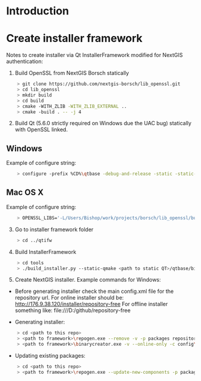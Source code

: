 # Introduction

# Create installer framework

Notes to create installer via Qt InstallerFramework modified for NextGIS
authentication:

1) Build OpenSSL from NextGIS Borsch statically

```bash
    > git clone https://github.com/nextgis-borsch/lib_openssl.git
    > cd lib_openssl
    > mkdir build
    > cd build
    > cmake -WITH_ZLIB -WITH_ZLIB_EXTERNAL ..
    > cmake -build . -- -j 4
```

2) Build Qt (5.6.0 strictly required on Windows due the UAC bug) statically with
OpenSSL linked.

## Windows

Example of configure string:

```bash
    > configure -prefix %CD%\qtbase -debug-and-release -static -static-runtime -opensource -platform win32-msvc2013 -target xp -accessibility -no-opengl -no-icu -no-sql-sqlite -no-qml-debug -nomake examples -nomake tests -skip qtactiveqt -skip qtlocation -skip qtmultimedia -skip qtserialport -skip qtsensors -skip qtxmlpatterns -skip qtquickcontrols -skip qtquickcontrols2 -skip qt3d -openssl -openssl-linked -I D:\libs\openssl-1.0.1-x86-build\include -L D:\libs\openssl-1.0.1-x86-build\lib -L "C:\Program Files\Microsoft SDKs\Windows\v7.1\Lib" -l Gdi32 -l User32
```

## Mac OS X

Example of configure string:

```bash
    > OPENSSL_LIBS='-L/Users/Bishop/work/projects/borsch/lib_openssl/build/ssl -L/Users/Bishop/work/projects/borsch/lib_openssl/build/crypto -lsslstatic -lcryptostatic' ./configure -prefix $PWD/qtbase -release -static -opensource -confirm-license -accessibility -no-opengl -no-icu -no-sql-sqlite -no-qml-debug -nomake examples -nomake tests -skip qtactiveqt -skip qtlocation -skip qtmultimedia -skip qtserialport -skip qtsensors -skip qtxmlpatterns -skip qtquickcontrols -skip qtquickcontrols2 -skip qt3d -openssl-linked -I /Users/Bishop/work/projects/borsch/lib_openssl/build/include -L/Users/Bishop/work/projects/borsch/lib_openssl/build/ssl -L/Users/Bishop/work/projects/borsch/lib_openssl/build/crypto
```

3) Go to installer framework folder

```bash
    > cd ../qtifw
```

4) Build InstallerFramework

```bash
    > cd tools
    > ./build_installer.py --static-qmake <path to static QT>/qtbase/bin/qmake --make make --targetdir <path to build directory>/ --qt_menu_nib <path to static QT>/qtbase/src/plugins/platforms/cocoa
```

5) Create NextGIS installer.
Example commands for Windows:

* Before generating installer check the main config.xml file for the repository url.
For online installer should be: http://176.9.38.120/installer/repository-free
For offline installer something like: file:///D:/github/repository-free

* Generating installer:

```bash
    > cd <path to this repo>
    > <path to framework>\repogen.exe --remove -v -p packages repository-free
    > <path to framework>\binarycreator.exe -v --online-only -c config\config.xml -p packages nextgis-setup
```

* Updating existing packages:

```bash
    > cd <path to this repo>
    > <path to framework>\repogen.exe --update-new-components -p packages repository-free
```
